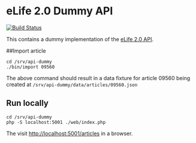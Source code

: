 eLife 2.0 Dummy API
===================

[![Build Status](http://ci--alfred.elifesciences.org/buildStatus/icon?job=test-api-dummy)](http://ci--alfred.elifesciences.org/job/test-api-dummy)

This contains a dummy implementation of the [eLife 2.0 API](https://github.com/elifesciences/api-raml).

##Import article

```$sh
cd /srv/api-dummy
./bin/import 09560
```

The above command should result in a data fixture for article 09560 being created at `/srv/api-dummy/data/articles/09560.json`

## Run locally

```$sh
cd /srv/api-dummy
php -S localhost:5001 ./web/index.php
```

The visit [http://localhost:5001/articles](http://localhost:5001/articles) in a browser.
